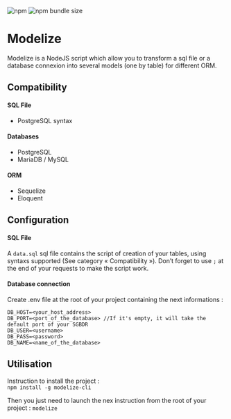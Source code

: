 ![npm](https://img.shields.io/npm/v/modelize-cli)
![npm bundle size](https://img.shields.io/bundlephobia/min/modelize)
# Modelize
Modelize is a NodeJS script which allow you to transform a sql file or a database connexion into several models (one by table) for different ORM.

## Compatibility
#### SQL File
- PostgreSQL syntax
#### Databases
- PostgreSQL
- MariaDB / MySQL
#### ORM
- Sequelize
- Eloquent

## Configuration

#### SQL File

A `data.sql` sql file contains the script of creation of your tables, using syntaxs supported (See category « Compatibility »). Don’t forget to use ` ; `  at the end of your requests to make the script work.

#### Database connection

Create .env file at the root of your project containing the next informations :

    DB_HOST=<your_host_address>
    DB_PORT=<port_of_the_database> //If it's empty, it will take the default port of your SGBDR
    DB_USER=<username>
    DB_PASS=<password>
    DB_NAME=<name_of_the_database>
    

## Utilisation
 
Instruction to install the project :  
`npm install -g modelize-cli`

Then you just need to launch the nex instruction from the root of your project :
`modelize`

